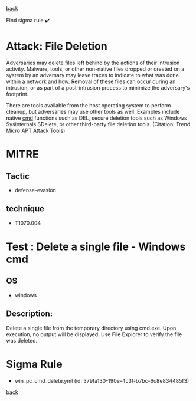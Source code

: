 
[back](../index.md)

Find sigma rule :heavy_check_mark: 

# Attack: File Deletion 

Adversaries may delete files left behind by the actions of their intrusion activity. Malware, tools, or other non-native files dropped or created on a system by an adversary may leave traces to indicate to what was done within a network and how. Removal of these files can occur during an intrusion, or as part of a post-intrusion process to minimize the adversary's footprint.

There are tools available from the host operating system to perform cleanup, but adversaries may use other tools as well. Examples include native [cmd](https://attack.mitre.org/software/S0106) functions such as DEL, secure deletion tools such as Windows Sysinternals SDelete, or other third-party file deletion tools. (Citation: Trend Micro APT Attack Tools)

# MITRE
## Tactic
  - defense-evasion


## technique
  - T1070.004


# Test : Delete a single file - Windows cmd
## OS
  - windows


## Description:
Delete a single file from the temporary directory using cmd.exe.
Upon execution, no output will be displayed. Use File Explorer to verify the file was deleted.


# Sigma Rule
 - win_pc_cmd_delete.yml (id: 379fa130-190e-4c3f-b7bc-6c8e834485f3)



[back](../index.md)
